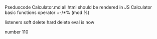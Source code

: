 Pseduocode Calculator.md
all html should be rendered in JS
Calculator
basic functions
operator
+-/*% (mod %)

listeners 
soft delete
hard delete
eval is now

number
110